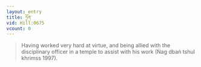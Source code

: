 ```yaml
---
layout: entry
title: ཏྲོན་
vid: Hill:0675
vcount: 0
---
```


> Having worked very hard at virtue, and being allied with the disciplinary officer in a temple to assist with his work (Ṅag dbaṅ tshul khrimss 1997)\.

